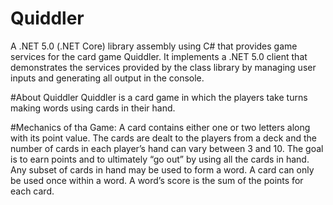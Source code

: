# Quiddler
A .NET 5.0 (.NET Core) library assembly using C# that provides game services for the card game Quiddler. 
It implements a .NET 5.0 client that demonstrates the services provided by the class library by managing user inputs and generating all output in the console.

#About Quiddler
Quiddler is a card game in which the players take turns making words using cards in their hand.

#Mechanics of tha Game:
A card contains either one or two letters along with its point value. 
The cards are dealt to the players from a deck and the number of cards in each player’s hand can vary between 3 and 10. 
The goal is to earn points and to ultimately “go out” by using all the cards in hand. 
Any subset of cards in hand may be used to form a word. 
A card can only be used once within a word. 
A word’s score is the sum of the points for each card.
